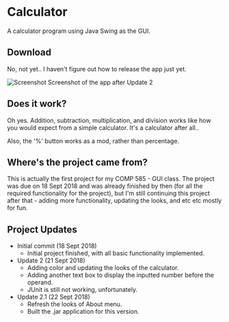 # Calculator
A calculator program using Java Swing as the GUI.

## Download
No, not yet.. I haven't figure out how to release the app just yet.

![Screenshot](https://user-images.githubusercontent.com/30010044/45915003-23860d80-be02-11e8-9746-1495d90e5d03.png) Screenshot of the app after Update 2

## Does it work?
Oh yes. Addition, subtraction, multiplication, and division works like how you would expect from a simple calculator. It's a calculator after all..

Also, the '%' button works as a mod, rather than percentage.

## Where's the project came from?
This is actually the first project for my COMP 585 - GUI class. The project was due on 18 Sept 2018 and was already finished by then (for all the required functionality for the project), but I'm still continuing this project after that - adding more functionality, updating the looks, and etc etc mostly for fun. 

## Project Updates
- Initial commit (18 Sept 2018)
  - Initial project finished, with all basic functionality implemented.
- Update 2 (21 Sept 2018)
  - Adding color and updating the looks of the calculator.
  - Adding another text box to display the inputted number before the operand.
  - JUnit is still not working, unfortunately.
- Update 2.1 (22 Sept 2018)
  - Refresh the looks of About menu.
  - Built the .jar application for this version.
